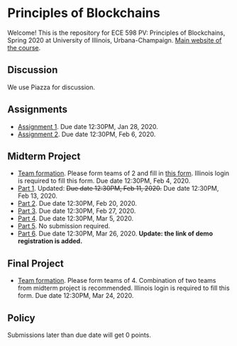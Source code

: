 # Principles of Blockchains

Welcome! This is the repository for ECE 598 PV: Principles of Blockchains, Spring 2020 at University of Illinois, Urbana-Champaign. [Main website of the course](https://courses.grainger.illinois.edu/ece598pv/sp2020/).

## Discussion
We use Piazza for discussion.

## Assignments

- [Assignment 1](Assignment1). Due date 12:30PM, Jan 28, 2020.
- [Assignment 2](Assignment2). Due date 12:30PM, Feb 6, 2020.

## Midterm Project

- [Team formation](https://forms.gle/e4UXyXrHUJfancqS6). Please form teams of 2 and fill in [this form](https://forms.gle/e4UXyXrHUJfancqS6). Illinois login is required to fill this form. Due date 12:30PM, Feb 4, 2020.
- [Part 1](MidtermProject1). Updated: ~~Due date 12:30PM, Feb 11, 2020.~~ Due date 12:30PM, Feb 13, 2020.
- [Part 2](MidtermProject2). Due date 12:30PM, Feb 20, 2020.
- [Part 3](MidtermProject3). Due date 12:30PM, Feb 27, 2020.
- [Part 4](MidtermProject4). Due date 12:30PM, Mar 5, 2020.
- [Part 5](MidtermProject5). No submission required.
- [Part 6](MidtermProject6). Due date 12:30PM, Mar 26, 2020. **Update: the link of demo registration is added.**

## Final Project
- [Team formation](https://forms.gle/4xMyhubpTPCVmF3f8). Please form teams of 4. Combination of two teams from midterm project is recommended. Illinois login is required to fill this form. Due date 12:30PM, Mar 24, 2020.

## Policy
Submissions later than due date will get 0 points.

